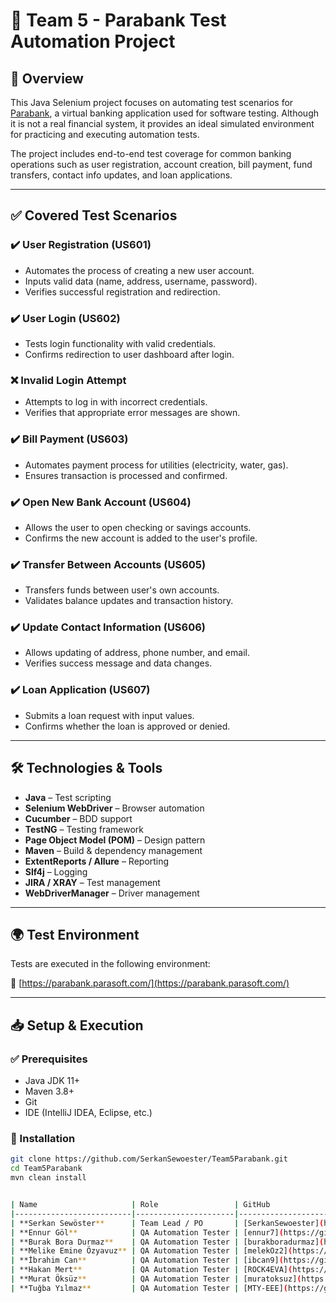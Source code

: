 # 🚀 Team 5 - Parabank Test Automation Project

## 📌 Overview

This Java Selenium project focuses on automating test scenarios for [Parabank](https://parabank.parasoft.com/), a virtual banking application used for software testing. Although it is not a real financial system, it provides an ideal simulated environment for practicing and executing automation tests.

The project includes end-to-end test coverage for common banking operations such as user registration, account creation, bill payment, fund transfers, contact info updates, and loan applications.

---

## ✅ Covered Test Scenarios

### ✔️ User Registration (US601)
- Automates the process of creating a new user account.
- Inputs valid data (name, address, username, password).
- Verifies successful registration and redirection.

### ✔️ User Login (US602)
- Tests login functionality with valid credentials.
- Confirms redirection to user dashboard after login.

### ❌ Invalid Login Attempt
- Attempts to log in with incorrect credentials.
- Verifies that appropriate error messages are shown.

### ✔️ Bill Payment (US603)
- Automates payment process for utilities (electricity, water, gas).
- Ensures transaction is processed and confirmed.

### ✔️ Open New Bank Account (US604)
- Allows the user to open checking or savings accounts.
- Confirms the new account is added to the user's profile.

### ✔️ Transfer Between Accounts (US605)
- Transfers funds between user's own accounts.
- Validates balance updates and transaction history.

### ✔️ Update Contact Information (US606)
- Allows updating of address, phone number, and email.
- Verifies success message and data changes.

### ✔️ Loan Application (US607)
- Submits a loan request with input values.
- Confirms whether the loan is approved or denied.

---

## 🛠 Technologies & Tools

- **Java** – Test scripting  
- **Selenium WebDriver** – Browser automation  
- **Cucumber** – BDD support  
- **TestNG** – Testing framework  
- **Page Object Model (POM)** – Design pattern  
- **Maven** – Build & dependency management  
- **ExtentReports / Allure** – Reporting  
- **Slf4j** – Logging  
- **JIRA / XRAY** – Test management  
- **WebDriverManager** – Driver management  

---

## 🌍 Test Environment

Tests are executed in the following environment:

🔗 [https://parabank.parasoft.com/](https://parabank.parasoft.com/)

---

## 📥 Setup & Execution

### ✅ Prerequisites

- Java JDK 11+
- Maven 3.8+
- Git
- IDE (IntelliJ IDEA, Eclipse, etc.)

### 🔧 Installation

```bash
git clone https://github.com/SerkanSewoester/Team5Parabank.git
cd Team5Parabank
mvn clean install


| Name                     | Role                 | GitHub                                                |
|--------------------------|----------------------|--------------------------------------------------------|
| **Serkan Sewöster**      | Team Lead / PO       | [SerkanSewoester](https://github.com/SerkanSewoester) |
| **Ennur Göl**            | QA Automation Tester | [ennur7](https://github.com/ennur7)                   |
| **Burak Bora Durmaz**    | QA Automation Tester | [burakboradurmaz](https://github.com/burakboradurmaz) |
| **Melike Emine Özyavuz** | QA Automation Tester | [melekOz2](https://github.com/melekOz2)               |
| **İbrahim Can**          | QA Automation Tester | [ibcan9](https://github.com/ibcan9)                   |
| **Hakan Mert**           | QA Automation Tester | [ROCK4EVA](https://github.com/ROCK4EVA)               |
| **Murat Öksüz**          | QA Automation Tester | [muratoksuz](https://github.com/muratoksuz)           |
| **Tuğba Yılmaz**         | QA Automation Tester | [MTY-EEE](https://github.com/MTY-EEE)                 |


